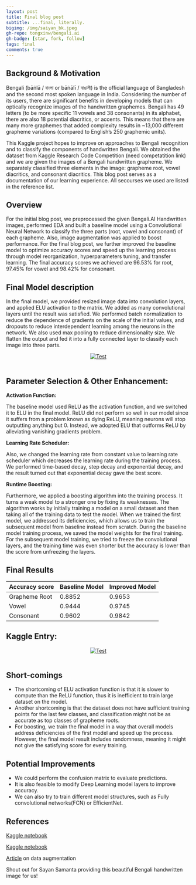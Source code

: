 ```yaml
---
layout: post
title: Final blog post
subtitle: ...final, literally. 
bigimg: /img/saiyan_bk.jpeg
gh-repo: tongxinw/bengali.ai
gh-badge: [star, fork, follow]
tags: final
comments: true
---
```


## Background & Motivation

Bengali (bāṅlā / বাংলা or bāṅālī / বাঙালী) is the official language of Bangladesh and the second most spoken language in India. Considering the number of its users, there are significant benefits in developing models that can optically recognize images of the handwritten graphemes. Bengali has 49 letters (to be more specific 11 vowels and 38 consonants) in its alphabet, there are also 18 potential diacritics, or accents. This means that there are many more graphemes that added complexity results in ~13,000 different grapheme variations (compared to English’s 250 graphemic units). 

This Kaggle project hopes to improve on approaches to Bengali recognition and to classify the components of handwritten Bengali. We obtained the dataset from Kaggle Research Code Competition (need competatition link) and we are given the images of a Bengali handwritten grapheme. We separately classified three elements in the image: grapheme root, vowel diacritics, and consonant diacritics. This blog post serves as a documentation of our learning experience. All secourses we used are listed in the reference list. 


## Overview

For the initial blog post, we preprocessed the given Bengali.AI Handwritten images, performed EDA and built a baseline model using a Convolutional Neural Network to classify the three parts (root, vowel and consonant) of each grapheme. Also, image augmentation was applied to boost performance. For the final blog post, we further improved the baseline model to optimize accuracy scores and speed up the learning process through model reorganization, hyperparameters tuning, and transfer learning. The final accuracy scores we achieved are 96.53% for root, 97.45% for vowel and 98.42% for consonant.

## Final Model description

In the final model, we provided resized image data into convolution layers, and applied ELU activation to the matrix. We added as many convolutional layers until the result was satisfied. We performed batch normalization to reduce the dependence of gradients on the scale of the initial values, and dropouts to reduce interdependent learning among the neurons in the network. We also used max pooling to reduce dimensionality size. We flatten the output and fed it into a fully connected layer to classify each image into three parts.

<div style="text-align:center;">
  <a href="https://tongxinw.github.io/bengali.ai/img/summary.png">
    <img src="https://tongxinw.github.io/bengali.ai/img/summary.png" alt="Test">
  </a>
</div>
<br/>

## Parameter Selection & Other Enhancement:

**Activation Function:**

The baseline model used ReLU as the activation function, and we switched it to ELU in the final model. ReLU did not perform so well in our model since it suffers from a problem known as dying ReLU, meaning neurons will stop outputting anything but 0. Instead, we adopted ELU that outforms ReLU by alleviating vanishing gradients problem.

**Learning Rate Scheduler:**

Also, we changed the learning rate from constant value to learning rate scheduler which decreases the learning rate during the training process. We performed time-based decay, step decay and exponential decay, and the result turned out that exponential decay gave the best score.

**Runtime Boosting:**

Furthermore, we applied a boosting algorithm into the training process. It turns a weak model to a stronger one by fixing its weaknesses. The algorithm works by initially training a model on a small dataset and then taking all of the training data to test the model. When we trained the first model, we addressed its deficiencies, which allows us to train the subsequent model from baseline instead from scratch. During the baseline model training process, we saved the model weights for the final training. For the subsequent model training, we tried to freeze the convolutional layers, and the training time was even shorter but the accuracy is lower than the score from unfreezing the layers. 

## Final Results 

| Accuracy score | Baseline Model | Improved Model |
| :-------------- |:------------- | :------------- |
| Grapheme Root | 0.8852 | 0.9653 |
| Vowel | 0.9444 | 0.9745 |
| Consonant | 0.9602 | 0.9842 |

## Kaggle Entry:
<div style="text-align:center;">
  <a href="https://tongxinw.github.io/bengali.ai/img/summary.png">
    <img src="https://tongxinw.github.io/bengali.ai/img/Kaggle entry.png" alt="Test">
  </a>
</div>
<br/>

## Short-comings

- The shortcoming of ELU activation function is that it is slower to compute than the ReLU function, thus it is inefficient to train large dataset on the model.
- Another shortcoming is that the dataset does not have sufficient training points for the last few classes, and classification might not be as accurate as top classes of grapheme roots.
- For boosting, we train the final model in a way that overall models address  deficiencies of the first model and speed up the process. However, the final model result includes randomness, meaning it might not give the satisfying score for every training.


## Potential Improvements

- We could perform the confusion matrix to evaluate predictions.
- It is also feasible to modify Deep Learning model layers to improve accuracy.
- We can also try to train different model structures, such as Fully convolutional networks(FCN) or EfficientNet. 

## References
[Kaggle notebook](https://www.kaggle.com/kaushal2896/bengali-graphemes-starter-eda-multi-output-cnn)

[Kaggle notebook](https://www.kaggle.com/gpreda/bengali-ai-handwritten-grapheme-getting-started)

[Article](https://towardsdatascience.com/image-augmentation-for-deep-learning-histogram-equalization-a71387f609b2) on data augmentation

Shout out for Sayan Samanta providing this beautiful Bengali handwritten image for us!
